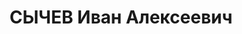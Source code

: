 ---
title: СЫЧЕВ Иван Алексеевич
description: "1895 г.р., м.р.: г. Златоуст, русский, из рабочих, образование: низшее,\
  \ член ВКП(б) с 1931-1935\n Златоустовский инструментальный завод, старший мастер\n\
  \ прож.: г. Златоуст 02.03.1937\n Обвинение: ст. 58-8-7-11\n Приговор: ВК ВС СССР,\
  \ 07.12.1937 — ВМН\n Расстрелян 29.12.1937\n Реабилитация: ВК ВС СССР, 07.12.1957"
---